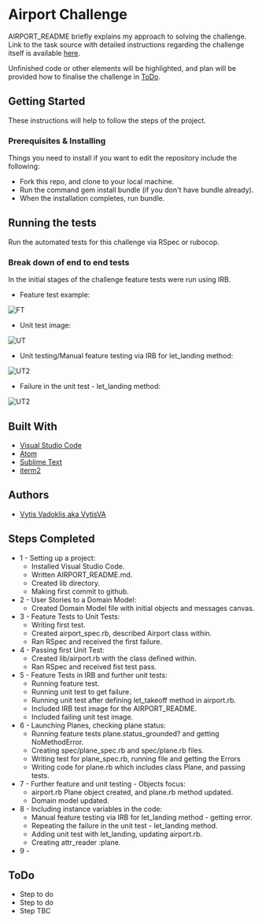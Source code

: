 # Airport Challenge

AIRPORT_README briefly explains my approach to solving the challenge. Link to the task source with detailed instructions regarding the challenge itself is available [here](https://github.com/makersacademy/airport_challenge).

Unfinished code or other elements will be highlighted, and plan will be provided how to finalise the challenge in [ToDo](#todo).

## Getting Started

These instructions will help to follow the steps of the project.

### Prerequisites & Installing

Things you need to install if you want to edit the repository include the following:

- Fork this repo, and clone to your local machine.
- Run the command gem install bundle (if you don't have bundle already).
- When the installation completes, run bundle.

## Running the tests

Run the automated tests for this challenge via RSpec or rubocop.

### Break down of end to end tests

In the initial stages of the challenge feature tests were run using IRB.

- Feature test example:

![FT](https://github.com/VytisVA/airport_challenge/blob/master/FT%20IRB.png)

- Unit test image:

![UT](https://github.com/VytisVA/airport_challenge/blob/master/UT%20RSpec.png)

- Unit testing/Manual feature testing via IRB for let_landing method:

![UT2](https://github.com/VytisVA/airport_challenge/blob/master/FT2%20IRB.png)

- Failure in the unit test - let_landing method:

![UT2](https://github.com/VytisVA/airport_challenge/blob/master/UT2%20RSpec.png)

## Built With  

* [Visual Studio Code](https://code.visualstudio.com/)
* [Atom](https://atom.io/)
* [Sublime Text](https://www.sublimetext.com/)
* [iterm2](https://www.iterm2.com/)

## Authors

* [Vytis Vadoklis aka VytisVA](https://github.com/VytisVA)

## Steps Completed

- 1 - Setting up a project:
    - Installed Visual Studio Code.
    - Written AIRPORT_README.md.
    - Created lib directory.
    - Making first commit to github.
- 2 - User Stories to a Domain Model:
    - Created Domain Model file with initial objects and messages canvas.
- 3 - Feature Tests to Unit Tests:
    - Writing first test.
    - Created airport_spec.rb, described Airport class within.
    - Ran RSpec and received the first failure.
- 4 - Passing first Unit Test:
    - Created lib/airport.rb with the class defined within.
    - Ran RSpec and received fist test pass.
- 5 - Feature Tests in IRB and further unit tests:
    - Running feature test.
    - Running unit test to get failure.
    - Running unit test after defining let_takeoff method in airport.rb.
    - Included IRB test image for the AIRPORT_README.
    - Included failing unit test image.
- 6 - Launching Planes, checking plane status:
    - Running feature tests plane.status_grounded? and getting NoMethodError.
    - Creating spec/plane_spec.rb and spec/plane.rb files.
    - Writing test for plane_spec.rb, running file and getting the Errors
    - Writing code for plane.rb which includes class Plane, and passing tests.
- 7 - Further feature and unit testing - Objects focus:
    - airport.rb Plane object created, and plane.rb method updated.
    - Domain model updated.
- 8 - Including instance variables in the code:
    - Manual feature testing via IRB for let_landing method - getting error.
    - Repeating the failure in the unit test - let_landing method.
    - Adding unit test with let_landing, updating airport.rb.
    - Creating attr_reader :plane.
- 9 -      


## ToDo

- Step to do
- Step to do
- Step TBC    
